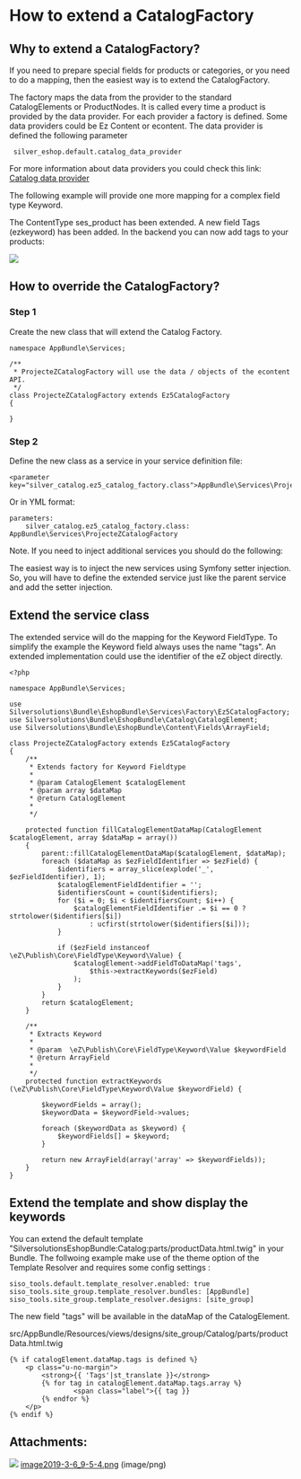 #  How to extend a CatalogFactory 

## Why to extend a CatalogFactory?

If you need to prepare special fields for products or categories, or you need to do a mapping, then the easiest way is to extend the CatalogFactory.

The factory maps the data from the provider to the standard CatalogElements or ProductNodes. It is called every time a product is provided by the data provider. For each provider a factory is defined. Some data providers could be Ez Content or econtent. The data provider is defined the following parameter 

``` 
 silver_eshop.default.catalog_data_provider
```

For more information about data providers you could check this link: [Catalog data provider](http://confluence.extranet.silversolutions.de:8090/display/EX/Catalog+data+providers)

The following example will provide one more mapping for a complex field type Keyword.

The ContentType ses\_product has been extended. A new field Tags (ezkeyword) has been added. In the backend you can now add tags to your products:

![](attachments/23561020/23570810.png)

## How to override the CatalogFactory?

### Step 1

Create the new class that will extend the Catalog Factory.

``` 
namespace AppBundle\Services;
 
/**
 * ProjecteZCatalogFactory will use the data / objects of the econtent API.
 */
class ProjecteZCatalogFactory extends Ez5CatalogFactory
{

}
```

### Step 2

Define the new class as a service in your service definition file:

``` 
<parameter key="silver_catalog.ez5_catalog_factory.class">AppBundle\Services\ProjecteZCatalogFactory</parameter>
```

Or in YML format:

``` 
parameters:
    silver_catalog.ez5_catalog_factory.class: AppBundle\Services\ProjecteZCatalogFactory
```

Note. If you need to inject additional services you should do the following:

The easiest way is to inject the new services using Symfony setter injection. So, you will have to define the extended service just like the parent service and add the setter injection.

## Extend the service class

The extended service will do the mapping for the Keyword FieldType.  To simplify the example the Keyword field always uses the name "tags". An extended implementation could use the identifier of the eZ object directly. 

``` 
<?php

namespace AppBundle\Services;

use Silversolutions\Bundle\EshopBundle\Services\Factory\Ez5CatalogFactory;
use Silversolutions\Bundle\EshopBundle\Catalog\CatalogElement;
use Silversolutions\Bundle\EshopBundle\Content\Fields\ArrayField;

class ProjecteZCatalogFactory extends Ez5CatalogFactory
{
    /**
     * Extends factory for Keyword Fieldtype
     *
     * @param CatalogElement $catalogElement
     * @param array $dataMap
     * @return CatalogElement
     *
     */

    protected function fillCatalogElementDataMap(CatalogElement $catalogElement, array $dataMap = array())
    {
        parent::fillCatalogElementDataMap($catalogElement, $dataMap);
        foreach ($dataMap as $ezFieldIdentifier => $ezField) {
            $identifiers = array_slice(explode('_', $ezFieldIdentifier), 1);
            $catalogElementFieldIdentifier = '';
            $identifiersCount = count($identifiers);
            for ($i = 0; $i < $identifiersCount; $i++) {
                $catalogElementFieldIdentifier .= $i == 0 ? strtolower($identifiers[$i])
                    : ucfirst(strtolower($identifiers[$i]));
            }

            if ($ezField instanceof \eZ\Publish\Core\FieldType\Keyword\Value) {
                $catalogElement->addFieldToDataMap('tags',
                    $this->extractKeywords($ezField)
                );
            }
        }
        return $catalogElement;
    }

    /**
     * Extracts Keyword
     *
     * @param  \eZ\Publish\Core\FieldType\Keyword\Value $keywordField
     * @return ArrayField
     *
     */
    protected function extractKeywords (\eZ\Publish\Core\FieldType\Keyword\Value $keywordField) {

        $keywordFields = array();
        $keywordData = $keywordField->values;

        foreach ($keywordData as $keyword) {
            $keywordFields[] = $keyword;
        }

        return new ArrayField(array('array' => $keywordFields));
    }
}
```

## Extend the template and show display the keywords

You can extend the default template "SilversolutionsEshopBundle:Catalog:parts/productData.html.twig" in your Bundle. The follwoing example make use of the theme option of the Template Resolver and requires some config settings :

``` 
siso_tools.default.template_resolver.enabled: true
siso_tools.site_group.template_resolver.bundles: [AppBundle]
siso_tools.site_group.template_resolver.designs: [site_group]
```

The new field "tags" will be available in the dataMap of the CatalogElement. 

src/AppBundle/Resources/views/designs/site\_group/Catalog/parts/productData.html.twig

``` 
{% if catalogElement.dataMap.tags is defined %}
    <p class="u-no-margin">
        <strong>{{ 'Tags'|st_translate }}</strong>
        {% for tag in catalogElement.dataMap.tags.array %}
                <span class="label">{{ tag }}
        {% endfor %}
    </p>
{% endif %}
```

## Attachments:

![](images/icons/bullet_blue.gif) [image2019-3-6\_9-5-4.png](attachments/23561020/23570810.png) (image/png)  
